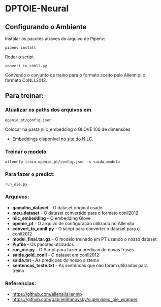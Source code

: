 # DPTOIE-Neural

## Configurando o Ambiente

Instalar os pacotes atraves do arquivo de Pipenv:
````
pipenv install
````
Rodar o script
```
convert_to_conll.py
```
Convendo o conjunto de treino para o formato aceito pelo Allennlp: o formato CoNLL2012.

## Para treinar:

### Atualizar os paths dos arquivos em 
```
openie_pt/config.json
```

Colocar na pasta nilc_embedding o GLOVE 100 de dimensões

* Embeddings disponível no [site do NILC](http://nilc.icmc.usp.br/embeddings).

### Treinar o modelo
````
allennlp train openie_pt/config.json -s saida_modelo
````
### Para fazer o predict:
````
run_oie.py
````
### Arquivos:
* **gamalho_dataset** - O dataset original usado
* **meu_dataset** - O dataset convertido para o formato conll2012
* **nilc_embedding** - O embedding Glove
* **openie_pt** - O arquivo de configuraçao utilizado no Allennlp
* **convert_to_conll.py** - O script para converter o dataset para o conll2012
* **model_final.tar.gz** - O modelo treinado em PT usando o nosso dataset
* **Pipfile** - Os pacotes utilizados
* **run_oie.py** - O Script para fazer a prediçao de novas frases
* **saida.gold_conll** - O dataset em conll2012
* **saida.txt** - As predicoes do nosso sistema
* **sentencas_teste.txt** - As sentencas que nao foram utilizadas para treino


### Referencias:
* https://github.com/allenai/allennlp
* https://github.com/gabrielStanovsky/supervised_oie_wrapper
